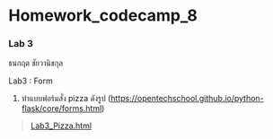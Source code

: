 # Homework_codecamp_8
### Lab 3
ธนกฤต ชัยวานิชกุล

Lab3 : Form 
1. ทำแบบฟอร์มสั่ง pizza ดังรูป  (https://opentechschool.github.io/python-flask/core/forms.html)
> [Lab3_Pizza.html](/HTML/Lab%203/Lab3_Pizza.html)
